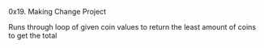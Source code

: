 0x19. Making Change Project

Runs through loop of given coin values to return
the least amount of coins to get the total